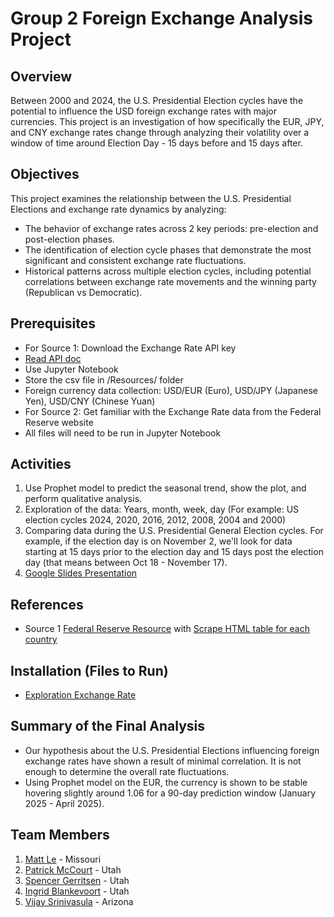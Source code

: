 # Group 2 Foreign Exchange Analysis Project

## Overview 
Between 2000 and 2024, the U.S. Presidential Election cycles have the potential to influence the USD foreign exchange rates with major currencies. This project is an investigation of how specifically the EUR, JPY, and CNY exchange rates change through analyzing their volatility over a window of time around Election Day - 15 days before and 15 days after. 

## Objectives
This project examines the relationship between the U.S. Presidential Elections and exchange rate dynamics by analyzing:
- The behavior of exchange rates across 2 key periods: pre-election and post-election phases.
- The identification of election cycle phases that demonstrate the most significant and consistent exchange rate fluctuations.
- Historical patterns across multiple election cycles, including potential correlations between exchange rate movements and the winning party (Republican vs Democratic).

## Prerequisites
- For Source 1: Download the Exchange Rate API key
- [Read API doc](https://www.exchangerate-api.com/docs/overview)
- Use Jupyter Notebook
- Store the csv file in /Resources/ folder
- Foreign currency data collection: USD/EUR (Euro), USD/JPY (Japanese Yen), USD/CNY (Chinese Yuan)
- For Source 2: Get familiar with the Exchange Rate data from the Federal Reserve website
- All files will need to be run in Jupyter Notebook

## Activities
1. Use Prophet model to predict the seasonal trend, show the plot, and perform qualitative analysis.
2. Exploration of the data:
Years, month, week, day (For example: US election cycles 2024, 2020, 2016, 2012, 2008, 2004 and 2000)
3. Comparing data during the U.S. Presidential General Election cycles. For example, if the election day is on November 2, we'll look for data starting at 15 days prior to the election day and 15 days post the election day (that means between Oct 18 - November 17).
4. [Google Slides Presentation](https://docs.google.com/presentation/d/1-d574a8OJdIFsXGoa078BxuTmT_EhNgnVtsYezYIVM4/edit?usp=sharing)

## References
- Source 1 [Federal Reserve Resource](https://www.federalreserve.gov/data.htm) with [Scrape HTML table for each country](https://www.federalreserve.gov/releases/h10/hist/)

## Installation (Files to Run)
- [Exploration Exchange Rate](https://github.com/mattledevs/Exchange_Rate_API_Team2/blob/main/exploration-exchange-rate.ipynb)

## Summary of the Final Analysis
- Our hypothesis about the U.S. Presidential Elections influencing foreign exchange rates have shown a result of minimal correlation. It is not enough to determine the overall rate fluctuations.
- Using Prophet model on the EUR, the currency is shown to be stable hovering slightly around 1.06 for a 90-day prediction window (January 2025 - April 2025). 

## Team Members
1. [Matt Le](https://github.com/mattledevs) - Missouri
2. [Patrick McCourt](https://github.com/patrickjm7) - Utah
3. [Spencer Gerritsen](https://github.com/sppencerr) - Utah
4. [Ingrid Blankevoort](https://github.com/AIBC2024) - Utah
5. [Vijay Srinivasula](https://github.com/vijaysrini-1982) - Arizona
